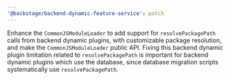 ```yaml
---
'@backstage/backend-dynamic-feature-service': patch
---
```


Enhance the `CommonJSModuleLoader` to add support for `resolvePackagePath` calls from backend dynamic plugins, with customizable package resolution, and make the `CommonJSModuleLoader` public API.
Fixing this backend dynamic plugin limitation related to `resolvePackagePath` is important for backend dynamic plugins which use the database, since database migration scripts systematically use `resolvePackagePath`.
